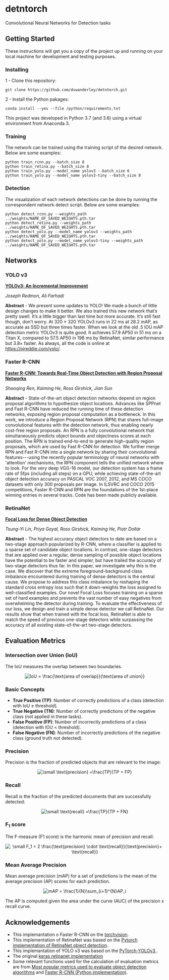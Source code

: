 # detntorch
Convolutional Neural Networks for Detection tasks

## Getting Started

These instructions will get you a copy of the project up and running on your local machine for development and testing purposes.

### Installing

1 - Clone this repository:
```
git clone https://github.com/dswanderley/detntorch.git
```

2 - Install the Python pakages:
```
conda install --yes --file /python/requirements.txt
```
This project was developed in Python 3.7 (and 3.6) using a virtual environment from Anaconda 3.

### Training

The network can be trained using the training script of the desired network. Below are some examples:

```
python train_rcnn.py --batch_size 8
python train_retina.py --batch_size 8
python train_yolo.py --model_name yolov3 --batch_size 6
python train_yolo.py --model_name yolov3-tiny --batch_size 8
```

### Detection

The visualization of each network detections can be done by running the correspondent network detect script. Below are some examples:
```
python detect_rcnn.py --weights_path ../weights/NAME_OF_SAVED_WEIGHTS.pth.tar
python detect_retina.py --weights_path ../weights/NAME_OF_SAVED_WEIGHTS.pth.tar
python detect_yolo.py --model_name yolov3 --weights_path ../weights/NAME_OF_SAVED_WEIGHTS.pth.tar
python detect_yolo.py --model_name yolov3-tiny --weights_path ../weights/NAME_OF_SAVED_WEIGHTS.pth.tar
```


## Networks

### YOLO v3

[<b>YOLOv3: An Incremental Improvement</b>](https://arxiv.org/abs/1804.02767)

<i>Joseph Redmon, Ali Farhadi</i>

<b>Abstract</b> - 
We present some updates to YOLO! We made a bunch of little design changes to make it better. We also trained this new network that’s pretty swell. It’s a little bigger than last time but more accurate. It’s still fast though, don’t worry. At 320 × 320 YOLOv3 runs in 22 ms at 28.2 mAP, as accurate as SSD but three times faster. When we look at the old .5 IOU mAP detection metric YOLOv3 is quite good. It achieves 57.9 AP50 in 51 ms on a Titan X, compared to 57.5 AP50 in 198 ms by RetinaNet, similar performance but 3.8× faster. As always, all the code is online at https://pjreddie.com/yolo/.

### Faster R-CNN

[<b>Faster R-CNN: Towards Real-Time Object Detection with Region Proposal Networks</b>](https://arxiv.org/abs/1506.01497)

<i>Shaoqing Ren, Kaiming He, Ross Girshick, Jian Sun</i>

<b>Abstract</b> - 
State-of-the-art object detection networks depend on region proposal algorithms to hypothesize object locations. Advances like SPPnet and Fast R-CNN have reduced the running time of these detection networks, exposing region proposal computation as a bottleneck. In this work, we introduce a Region Proposal Network (RPN) that shares full-image convolutional features with the detection network, thus enabling nearly cost-free region proposals. An RPN is a fully convolutional network that simultaneously predicts object bounds and objectness scores at each position. The RPN is trained end-to-end to generate high-quality region proposals, which are used by Fast R-CNN for detection. We further merge RPN and Fast R-CNN into a single network by sharing their convolutional features---using the recently popular terminology of neural networks with 'attention' mechanisms, the RPN component tells the unified network where to look. For the very deep VGG-16 model, our detection system has a frame rate of 5fps (including all steps) on a GPU, while achieving state-of-the-art object detection accuracy on PASCAL VOC 2007, 2012, and MS COCO datasets with only 300 proposals per image. In ILSVRC and COCO 2015 competitions, Faster R-CNN and RPN are the foundations of the 1st-place winning entries in several tracks. Code has been made publicly available.


### RetinaNet

[<b>Focal Loss for Dense Object Detection</b>](https://arxiv.org/abs/1708.02002)

<i>Tsung-Yi Lin, Priya Goyal, Ross Girshick, Kaiming He, Piotr Dollár</i>

<b>Abstract</b> - 
The highest accuracy object detectors to date are based on a two-stage approach popularized by R-CNN, where a classifier is applied to a sparse set of candidate object locations. In contrast, one-stage detectors that are applied over a regular, dense sampling of possible object locations have the potential to be faster and simpler, but have trailed the accuracy of two-stage detectors thus far. In this paper, we investigate why this is the case. We discover that the extreme foreground-background class imbalance encountered during training of dense detectors is the central cause. We propose to address this class imbalance by reshaping the standard cross entropy loss such that it down-weights the loss assigned to well-classified examples. Our novel Focal Loss focuses training on a sparse set of hard examples and prevents the vast number of easy negatives from overwhelming the detector during training. To evaluate the effectiveness of our loss, we design and train a simple dense detector we call RetinaNet. Our results show that when trained with the focal loss, RetinaNet is able to match the speed of previous one-stage detectors while surpassing the accuracy of all existing state-of-the-art two-stage detectors.


## Evaluation Metrics

### Intersection over Union (IoU)

The IoU measures the overlap between two boundaries.
<p align="center"> 
<img src="https://latex.codecogs.com/gif.latex?IoU&space;=&space;\frac{\text{area&space;of&space;overlap}}{\text{area&space;of&space;union}}" title="IoU = \frac{\text{area of overlap}}{\text{area of union}}" />
</p> 

### Basic Concepts
- <b>True Positive (TP)</b>:  Number of correctly predictions of a class (detection with IoU ≥ threshold).
- <b>True Negative (TN)</b>:  Number of correctly predictions of the negative class (not applied in these tasks).
- <b>False Positive (FP)</b>: Number of incorrectly predictions of a class (detection with IOU < threshold).
- <b>False Negative (FN)</b>: Number of incorrectly predictions of the negative class (ground truth not detected).


### Precision
Precision is the fraction of predicted objects that are relevant to the image:
<p align="center"> 
<img src="https://latex.codecogs.com/gif.latex?\small&space;\text{precision}&space;=\frac{TP}{TP&space;&plus;&space;FP}" title="\small \text{precision} =\frac{TP}{TP + FP}" />
</p> 

### Recall
Recall is the fraction of the predicted documents that are successfully detected:
<p align="center"> 
<img src="https://latex.codecogs.com/gif.latex?\small&space;\text{recall}&space;=\frac{TP}{TP&space;&plus;&space;FN}" title="\small \text{recall} =\frac{TP}{TP + FN}" />
</p> 

### F<sub>1</sub> score
The F-measure (F1 score) is the harmonic mean of precision and recall:
<p align="center"> 
<img src="https://latex.codecogs.com/gif.latex?\small&space;F_1&space;=&space;2&space;\frac{\text{precision}&space;\cdot&space;\text{recall}}{\text{precision}&plus;&space;\text{recall}}" title="\small F_1 = 2 \frac{\text{precision} \cdot \text{recall}}{\text{precision}+ \text{recall}}" />
</p> 

### Mean Average Precision
Mean average precision (mAP) for a set of predictions is the mean of the average precision (AP) scores for each prediction.
<p align="center"> 
 <img src="https://latex.codecogs.com/gif.latex?mAP&space;=&space;\frac{1}{N}\sum_{i=1}^{N}AP_i" title="mAP = \frac{1}{N}\sum_{i=1}^{N}AP_i" />
</p> 
The AP is computed given the area under the curve (AUC) of the precision x recall curve.


## Acknowledgements

- This implemantation o Faster R-CNN on the [torchvision](https://github.com/pytorch/vision).
- This implementation of RetinaNet was based on the [Pytorch implementation of RetinaNet object detection](https://github.com/yhenon/pytorch-retinanet).
- This implemantation of YOLO v3 was based on the [PyTorch-YOLOv3
](https://github.com/eriklindernoren/PyTorch-YOLOv3).
- The original [keras retinanet implementation](https://github.com/fizyr/keras-retinanet)
- Some relevant functions used for the calculation of evaluation metrics are from [Most popular metrics used to evaluate object detection algorithms](https://github.com/rafaelpadilla/Object-Detection-Metrics) and [Faster R-CNN (Python implementation)](https://github.com/rbgirshick/py-faster-rcnn).
